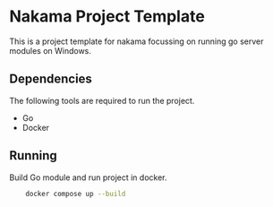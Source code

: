 # Nakama Project Template

This is a project template for nakama focussing on running go server modules on Windows.

## Dependencies

The following tools are required to run the project.

-   Go
-   Docker

## Running

Build Go module and run project in docker.

```bash
    docker compose up --build
```
